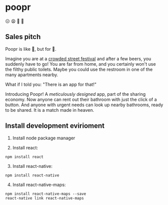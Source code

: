 # poopr

😖 😩 💩 🤢

## Sales pitch
Poopr is like 🚖, but for 💩.

Imagine you are at a [crowded street festival](http://www.cphdistortion.dk/) and after a few beers, you suddenly have to go! You are far from home, and you certainly won't use the filthy public toilets. Maybe you could use the restroom in one of the many apartments nearby. 

What if I told you: "There is an app for that!"

Introducing Poopr! A *meticulously designed* app, part of the sharing economy.
Now anyone can rent out their bathroom with just the click of a button. 
And anyone with urgent needs can look up nearby bathrooms, ready to be shared.
It is a match made in heaven.


## Install development evirioment
1) Install node package manager

2) Install react:
```
npm install react
```

3) Install react-native:
```
npm install react-native
```

4) Install react-native-maps:
```
npm install react-native-maps --save
react-native link react-native-maps
```
